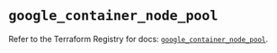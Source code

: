 # `google_container_node_pool`

Refer to the Terraform Registry for docs: [`google_container_node_pool`](https://registry.terraform.io/providers/hashicorp/google/5.35.0/docs/resources/container_node_pool).
